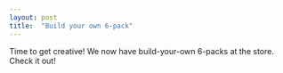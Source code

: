```yaml
---
layout: post
title:  "Build your own 6-pack"
---
```


Time to get creative! We now have build-your-own 6-packs at the store. Check it out!